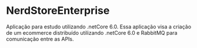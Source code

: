 # NerdStoreEnterprise
Aplicação para estudo utilizando .netCore 6.0.
Essa aplicação visa a criação de um ecommerce distribuído utilizando .netCore 6.0 e RabbitMQ para comunicação entre as APIs.
